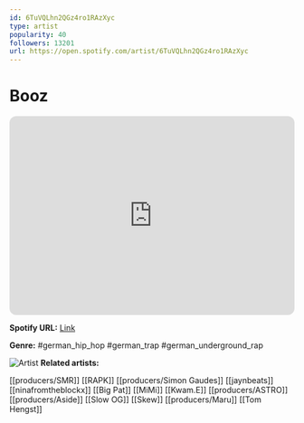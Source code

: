 ```yaml
---
id: 6TuVQLhn2QGz4ro1RAzXyc
type: artist
popularity: 40
followers: 13201
url: https://open.spotify.com/artist/6TuVQLhn2QGz4ro1RAzXyc
---
```

# Booz

<iframe style="border-radius:12px" src="https://open.spotify.com/embed/artist/6TuVQLhn2QGz4ro1RAzXyc" width="100%" height="352" frameBorder="0" allowfullscreen="" allow="autoplay; clipboard-write; encrypted-media; fullscreen; picture-in-picture" loading="lazy"></iframe>

**Spotify URL:** [Link](https://open.spotify.com/artist/6TuVQLhn2QGz4ro1RAzXyc)

**Genre:**  #german_hip_hop #german_trap #german_underground_rap

![Artist](https://i.scdn.co/image/ab6761610000e5ebb88750393803d4418c319969)
**Related artists:**

[[producers/SMR]]
[[RAPK]]
[[producers/Simon Gaudes]]
[[jaynbeats]]
[[ninafromtheblockx]]
[[Big Pat]]
[[MiMi]]
[[Kwam.E]]
[[producers/ASTRO]]
[[producers/Aside]]
[[Slow OG]]
[[Skew]]
[[producers/Maru]]
[[Tom Hengst]]
